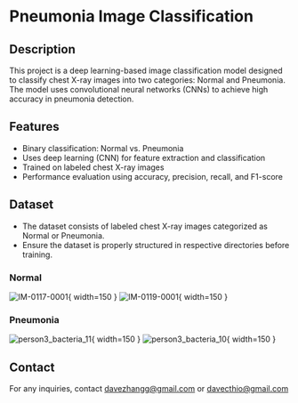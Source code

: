 # Pneumonia Image Classification

## Description
This project is a deep learning-based image classification model designed to classify chest X-ray images into two categories: Normal and Pneumonia. The model uses convolutional neural networks (CNNs) to achieve high accuracy in pneumonia detection.

## Features
- Binary classification: Normal vs. Pneumonia
- Uses deep learning (CNN) for feature extraction and classification
- Trained on labeled chest X-ray images
- Performance evaluation using accuracy, precision, recall, and F1-score

## Dataset
- The dataset consists of labeled chest X-ray images categorized as Normal or Pneumonia.
- Ensure the dataset is properly structured in respective directories before training.

### Normal
![IM-0117-0001](https://github.com/user-attachments/assets/a547e084-6b3d-4b3b-ab4f-0e1922844ea4){ width=150 }
![IM-0119-0001](https://github.com/user-attachments/assets/759f8bd9-1f10-4cd2-ab81-ff5a3a422707){ width=150 }

### Pneumonia
![person3_bacteria_11](https://github.com/user-attachments/assets/af483260-3487-4adb-b865-aaa2c09ab42b){ width=150 }
![person3_bacteria_10](https://github.com/user-attachments/assets/15354c17-7557-42f2-aaac-4d80f7c30378){ width=150 }

## Contact
For any inquiries, contact davezhangg@gmail.com or davecthio@gmail.com
